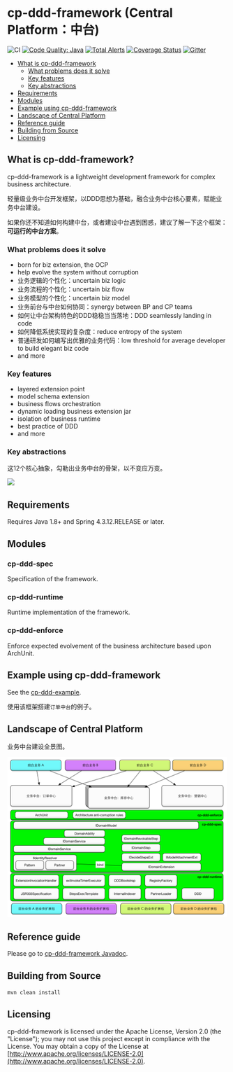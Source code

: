 # cp-ddd-framework (Central Platform：中台)

![CI](https://github.com/funkygao/cp-ddd-framework/workflows/CI/badge.svg?branch=master)
[![Code Quality: Java](https://img.shields.io/lgtm/grade/java/g/funkygao/cp-ddd-framework.svg?logo=lgtm&logoWidth=18)](https://lgtm.com/projects/g/funkygao/cp-ddd-framework/context:java)
[![Total Alerts](https://img.shields.io/lgtm/alerts/g/funkygao/cp-ddd-framework.svg?logo=lgtm&logoWidth=18)](https://lgtm.com/projects/g/funkygao/cp-ddd-framework/alerts/)
[![Coverage Status](https://img.shields.io/codecov/c/github/funkygao/cp-ddd-framework.svg)](https://codecov.io/gh/funkygao/cp-ddd-framework)
[![Gitter](https://img.shields.io/gitter/room/cp-ddd-framework/cp-ddd-framework.svg)](https://gitter.im/cp-ddd-framework/community)

* [What is cp-ddd-framework](#what-is-cp-ddd-framework)
   * [What problems does it solve](#what-problems-does-it-solve)
   * [Key features](#key-features)
   * [Key abstractions](#key-abstractions)
* [Requirements](#requirements)
* [Modules](#modules)
* [Example using cp-ddd-framework](#example-using-cp-ddd-framework)
* [Landscape of Central Platform](#landscape-of-central-platform)
* [Reference guide](#reference-guide)
* [Building from Source](#building-from-source)
* [Licensing](#licensing)

## What is cp-ddd-framework?

cp-ddd-framework is a lightweight development framework for complex business architecture.

轻量级业务中台开发框架，以DDD思想为基础，融合业务中台核心要素，赋能业务中台建设。

如果你还不知道如何构建中台，或者建设中台遇到困惑，建议了解一下这个框架：**可运行的中台方案**。

### What problems does it solve

- born for biz extension, the OCP
- help evolve the system without corruption
- 业务逻辑的个性化：uncertain biz logic
- 业务流程的个性化：uncertain biz flow
- 业务模型的个性化：uncertain biz model
- 业务前台与中台如何协同：synergy between BP and CP teams
- 如何让中台架构特色的DDD稳稳当当落地：DDD seamlessly landing in code
- 如何降低系统实现的复杂度：reduce entropy of the system
- 普通研发如何编写出优雅的业务代码：low threshold for average developer to build elegant biz code
- and more

### Key features

- layered extension point
- model schema extension
- business flows orchestration
- dynamic loading business extension jar
- isolation of business runtime
- best practice of DDD
- and more

### Key abstractions

这12个核心抽象，勾勒出业务中台的骨架，以不变应万变。

![](http://www.plantuml.com/plantuml/svg/XLBBRjim4BppAtXC3lu1mp2ImZtaKA18UozMvCeYJ976ScMdQFllNLbiAveiSfDsXhEFcQV4G3oDNgMJ2sSW6FK0mLx9CMFGJ1Eke3I0ZLSNZhlTrV7mRVdVxnUUnvurHqtkEB2sZj2mYq4f5nYf1uFwvH17SE4BqiKPR02CPxNwrbkDRsWcneV7Wet6MPmPwUCRrpglU8adw3ncmReeoXIzxy2S2kdC5LKCIQPVGoyM0pl-_eef-WlI6liKBVfdPZ33AAnvgaRjji_PImDfsiO9WqKI6Bh418PrNXFDLnpbBUC_w0CaN0P-xfoNqLHL4SaZyjzzHBX5wHsbTqaMUvXyGQjcAnmx70xo_oCni3E_f4cmMQqDtjG4klDtRfqB2ruv8OmHs0mFsRxRPH-LAlEcTpytctNKvbaPWoqYbqbbP6fsgLexiTLEBeApiKcf-rZbBkMUHOEANMLi_Q8-oVBcCp0ZXV_3n059DUpU2ImMpT4e3rGYhTNQv_3H06E3lzdi_yovrPrejYbvranH-LUSDz6YoWBvjrR8zKPWHRlCH2GpO682beVg2OETHlyR)

## Requirements

Requires Java 1.8+ and Spring 4.3.12.RELEASE or later.

## Modules

### cp-ddd-spec

Specification of the framework.

### cp-ddd-runtime

Runtime implementation of the framework.

### cp-ddd-enforce

Enforce expected evolvement of the business architecture based upon ArchUnit.

## Example using cp-ddd-framework

See the [cp-ddd-example](cp-ddd-example).

使用该框架搭建`订单中台`的例子。

## Landscape of Central Platform

业务中台建设全景图。

![](doc/assets/img/landscape.png)

## Reference guide

Please go to [cp-ddd-framework Javadoc](https://funkygao.github.io/cp-ddd-framework/doc/apidocs/).

## Building from Source

``` bash
mvn clean install
```

## Licensing

cp-ddd-framework is licensed under the Apache License, Version 2.0 (the "License"); you may not use this project except in compliance with the License. You may obtain a copy of the License at [http://www.apache.org/licenses/LICENSE-2.0](http://www.apache.org/licenses/LICENSE-2.0).
